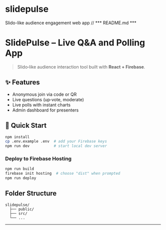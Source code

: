 # slidepulse
Slido-like audience engagement web app
// *** README.md ***
# SlidePulse – Live Q&A and Polling App

> Slido‑like audience interaction tool built with **React + Firebase**.

## ✨ Features
* Anonymous join via code or QR
* Live questions (up‑vote, moderate)
* Live polls with instant charts
* Admin dashboard for presenters

## 🚀 Quick Start
```bash
npm install
cp .env.example .env  # add your Firebase keys
npm run dev           # start local dev server
```

### Deploy to Firebase Hosting
```bash
npm run build
firebase init hosting  # choose "dist" when prompted
npm run deploy
```

## Folder Structure
```
slidepulse/
  ├── public/
  ├── src/
  └── ...
```

---
